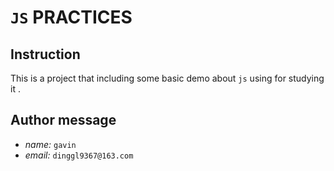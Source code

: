 # `JS` PRACTICES 



## Instruction 

This is a project that including some basic demo about `js` using for studying it . 

## Author message 

- *name:* `gavin`
- *email:* `dinggl9367@163.com`



